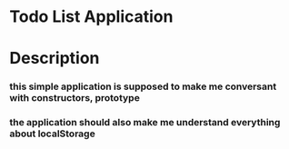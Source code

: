 # Todo List Application

# Description
### this simple application is supposed to make me conversant with constructors, prototype 
### the application should also make me understand everything about localStorage